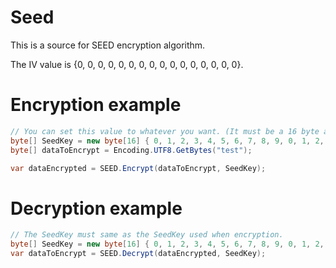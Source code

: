 # Seed
This is a source for SEED encryption algorithm.

The IV value is {0, 0, 0, 0, 0, 0, 0, 0, 0, 0, 0, 0, 0, 0, 0, 0}.

# Encryption example
```c#
// You can set this value to whatever you want. (It must be a 16 byte array)
byte[] SeedKey = new byte[16] { 0, 1, 2, 3, 4, 5, 6, 7, 8, 9, 0, 1, 2, 3, 4, 5 };
byte[] dataToEncrypt = Encoding.UTF8.GetBytes("test");

var dataEncrypted = SEED.Encrypt(dataToEncrypt, SeedKey);
```

# Decryption example
```c#
// The SeedKey must same as the SeedKey used when encryption.
byte[] SeedKey = new byte[16] { 0, 1, 2, 3, 4, 5, 6, 7, 8, 9, 0, 1, 2, 3, 4, 5 };
var dataToEncrypt = SEED.Decrypt(dataEncrypted, SeedKey);
```
